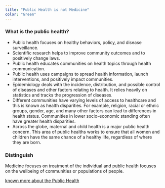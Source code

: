 ```yaml
---
title: "Public Health is not Medicine"
color: "Green"
---
```


<h3> What is the public health?</h3>
<div class="context">
  <ul>
    <li>Public health focuses on healthy behaviors, policy, and disease surveillance.</li>
    <li>Scientific research helps to improve community outcomes and to positively change laws.</li> 
    <li>Public health educates communities on health topics through health communication.</li>
    <li>Public health uses campaigns to spread health information, launch interventions, and positively impact communities.</li>
    <li>Epidemiology deals with the incidence, distribution, and possible control of diseases and other factors relating to health.
    It relies heavily on statistics and tracks the progression of diseases. </li>
    <li>Different communities have varying levels of access to healthcare and this is known as health disparities. 
    For example, religion, racial or ethnic groups, gender, age, and many other factors can lead to differences 
    in health status. Communities in lower socio-economic standing often have greater health disparities. </li>
    <li>Across the globe, maternal and child health is a major public health concern. 
    This area of public healths works to ensure that all women and children have the same chance of a healthy life,
    regardless of where they are born.</li>
  </ul>
</div>
<h3>Distinguish</h3>
    <p>Medicine focuses on treatment of the individual and public health focuses on the wellbeing of communities 
    or populations of people.<P>

[known more about the Public Health](www.apha.org/what-is-public-health)


    
